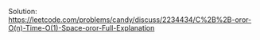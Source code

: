 Solution:
https://leetcode.com/problems/candy/discuss/2234434/C%2B%2B-oror-O(n)-Time-O(1)-Space-oror-Full-Explanation